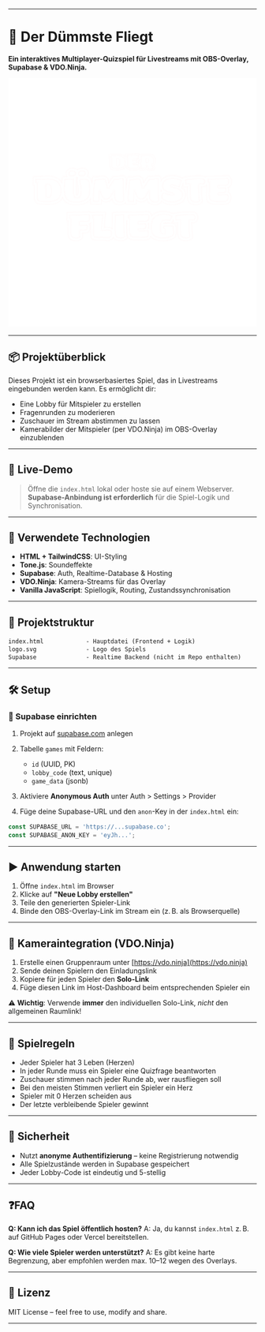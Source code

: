 

---

# 🛫 Der Dümmste Fliegt

**Ein interaktives Multiplayer-Quizspiel für Livestreams mit OBS-Overlay, Supabase & VDO.Ninja.**

![Logo](logo.svg)

---

## 📦 Projektüberblick

Dieses Projekt ist ein browserbasiertes Spiel, das in Livestreams eingebunden werden kann. Es ermöglicht dir:

* Eine Lobby für Mitspieler zu erstellen
* Fragenrunden zu moderieren
* Zuschauer im Stream abstimmen zu lassen
* Kamerabilder der Mitspieler (per VDO.Ninja) im OBS-Overlay einzublenden

---

## 🚀 Live-Demo

> Öffne die `index.html` lokal oder hoste sie auf einem Webserver.
> **Supabase-Anbindung ist erforderlich** für die Spiel-Logik und Synchronisation.

---

## 🧰 Verwendete Technologien

* **HTML + TailwindCSS**: UI-Styling
* **Tone.js**: Soundeffekte
* **Supabase**: Auth, Realtime-Database & Hosting
* **VDO.Ninja**: Kamera-Streams für das Overlay
* **Vanilla JavaScript**: Spiellogik, Routing, Zustandssynchronisation

---

## 📂 Projektstruktur

```
index.html            - Hauptdatei (Frontend + Logik)
logo.svg              - Logo des Spiels
Supabase              - Realtime Backend (nicht im Repo enthalten)
```

---

## 🛠 Setup

### 🔑 Supabase einrichten

1. Projekt auf [supabase.com](https://supabase.com) anlegen

2. Tabelle `games` mit Feldern:

   * `id` (UUID, PK)
   * `lobby_code` (text, unique)
   * `game_data` (jsonb)

3. Aktiviere **Anonymous Auth** unter Auth > Settings > Provider

4. Füge deine Supabase-URL und den `anon`-Key in der `index.html` ein:

```js
const SUPABASE_URL = 'https://...supabase.co';
const SUPABASE_ANON_KEY = 'eyJh...';
```

---

## ▶️ Anwendung starten

1. Öffne `index.html` im Browser
2. Klicke auf **"Neue Lobby erstellen"**
3. Teile den generierten Spieler-Link
4. Binde den OBS-Overlay-Link im Stream ein (z. B. als Browserquelle)

---

## 🎥 Kameraintegration (VDO.Ninja)

1. Erstelle einen Gruppenraum unter [https://vdo.ninja](https://vdo.ninja)
2. Sende deinen Spielern den Einladungslink
3. Kopiere für jeden Spieler den **Solo-Link**
4. Füge diesen Link im Host-Dashboard beim entsprechenden Spieler ein

⚠️ **Wichtig**: Verwende **immer** den individuellen Solo-Link, *nicht* den allgemeinen Raumlink!

---

## 🧪 Spielregeln

* Jeder Spieler hat 3 Leben (Herzen)
* In jeder Runde muss ein Spieler eine Quizfrage beantworten
* Zuschauer stimmen nach jeder Runde ab, wer rausfliegen soll
* Bei den meisten Stimmen verliert ein Spieler ein Herz
* Spieler mit 0 Herzen scheiden aus
* Der letzte verbleibende Spieler gewinnt

---

## 🔐 Sicherheit

* Nutzt **anonyme Authentifizierung** – keine Registrierung notwendig
* Alle Spielzustände werden in Supabase gespeichert
* Jeder Lobby-Code ist eindeutig und 5-stellig

---

## ❓FAQ

**Q: Kann ich das Spiel öffentlich hosten?**
A: Ja, du kannst `index.html` z. B. auf GitHub Pages oder Vercel bereitstellen.

**Q: Wie viele Spieler werden unterstützt?**
A: Es gibt keine harte Begrenzung, aber empfohlen werden max. 10–12 wegen des Overlays.

---

## 📄 Lizenz

MIT License – feel free to use, modify and share.

---

